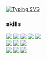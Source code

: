 <style>
 .section{
  display: flex;
  flex-direction: column;
 }
 .group{
  display: flex;
 }
</style>

 
 <a href="https://git.io/typing-svg">
 <img src="https://readme-typing-svg.demolab.com?font=Handjet&weight=600&size=50&duration=3500&pause=3000&color=46A0F7&center=true&vCenter=true&width=435&height=100&lines=Hello%2C+I'm+miji+%F0%9F%99%82" alt="Typing SVG" />
 </a>
     
### skills
<div style={display: flex; flex-direction: column;}>

   <div style={display: flex;}>
        <img src="https://img.shields.io/badge/Next.Js-000000?style=flat&logo=Next.Js&logoColor=white"/>
        <img src="https://img.shields.io/badge/React-61DAFB?style=flat&logo=React&logoColor=white"/>
        <img src="https://img.shields.io/badge/Recoil-3578E5?style=flat&logo=Recoil&logoColor=white"/>
        <img src="https://img.shields.io/badge/styledcomponents-DB7093?style=flat&logo=styledcomponents&logoColor=white"/>
        <img src="https://img.shields.io/badge/Vercel-000000?style=flat&logo=Vercel&logoColor=white"/>
   </div>
   <div style={display: flex;}>
        <img src="https://img.shields.io/badge/Node.Js-339933?style=flat&logo=Node.Js&logoColor=white"/>
        <img src="https://img.shields.io/badge/Vue.js-4FC08D?style=flat&logo=Vue.js&logoColor=white"/>
        <img src="https://img.shields.io/badge/Axios-5A29E4?style=flat&logo=Axios&logoColor=white"/>
   </div>
   <div style={display: flex;}>
        <img src="https://img.shields.io/badge/Javascript-F7DF1E?style=flat&logo=Javascript&logoColor=white"/>
        <img src="https://img.shields.io/badge/Html-E34F26?style=flat&logo=HTML&logoColor=white"/>
        <img src="https://img.shields.io/badge/Css-1572B6?style=flat&logo=CSS&logoColor=white"/>
   </div>
</div>



<!--
**miji7575/miji7575** is a ✨ _special_ ✨ repository because its `README.md` (this file) appears on your GitHub profile.

Here are some ideas to get you started:

- 🔭 I’m currently working on ...
- 🌱 I’m currently learning ...
- 👯 I’m looking to collaborate on ...
- 🤔 I’m looking for help with ...
- 💬 Ask me about ...
- 📫 How to reach me: ...
- 😄 Pronouns: ...
- ⚡ Fun fact: ...
-->
